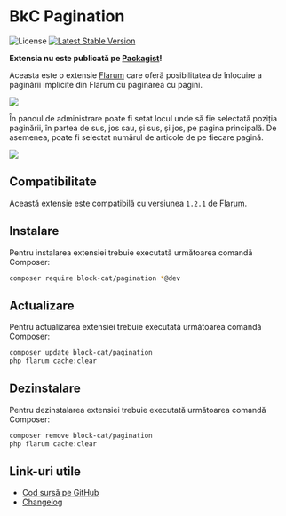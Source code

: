 # BkC Pagination

![License](https://img.shields.io/badge/license-MIT-blue.svg) [![Latest Stable Version](https://img.shields.io/packagist/v/block-cat/pagination.svg)](https://packagist.org/packages/block-cat/pagination)

**Extensia nu este publicată pe [Packagist](https://packagist.org/)!**

Aceasta este o extensie [Flarum](https://flarum.org/) care oferă posibilitatea de înlocuire a paginării implicite din Flarum cu paginarea cu pagini.

![](https://i.imgur.com/VVRCsE7.png)

În panoul de administrare poate fi setat locul unde să fie selectată poziția paginării, în partea de sus, jos sau, și sus, și jos, pe pagina principală. De asemenea, poate fi selectat numărul de articole de pe fiecare pagină.

![](https://i.imgur.com/Kut3tzw.png)

## Compatibilitate

Această extensie este compatibilă cu versiunea `1.2.1` de [Flarum](https://flarum.org/).

## Instalare

Pentru instalarea extensiei trebuie executată următoarea comandă Composer:

```sh
composer require block-cat/pagination *@dev
```

## Actualizare

Pentru actualizarea extensiei trebuie executată următoarea comandă Composer:

```sh
composer update block-cat/pagination
php flarum cache:clear
```

## Dezinstalare

Pentru dezinstalarea extensiei trebuie executată următoarea comandă Composer:

```sh
composer remove block-cat/pagination
php flarum cache:clear
```

## Link-uri utile

- [Cod sursă pe GitHub](https://github.com/block-cat/pagination)
- [Changelog](CHANGELOG.md)